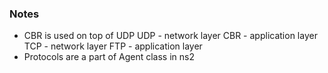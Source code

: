 ### Notes
* CBR is used on top of UDP
UDP - network layer  CBR - application layer
TCP - network layer  FTP - application layer
* Protocols are a part of Agent class in ns2
